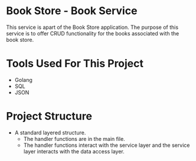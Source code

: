 # Book Store - Book Service
This service is apart of the Book Store application.  The purpose of this service is to offer CRUD functionality for the books associated with the book store.

# Tools Used For This Project
* Golang
* SQL
* JSON

# Project Structure
* A standard layered structure.
  * The handler functions are in the main file.
  * The handler functions interact with the service layer and the service layer interacts with the data access layer.